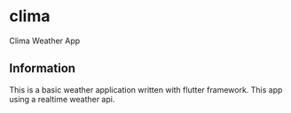 # clima

Clima Weather App

## Information

This is a basic weather application written with flutter framework. This app using a realtime weather api. 
